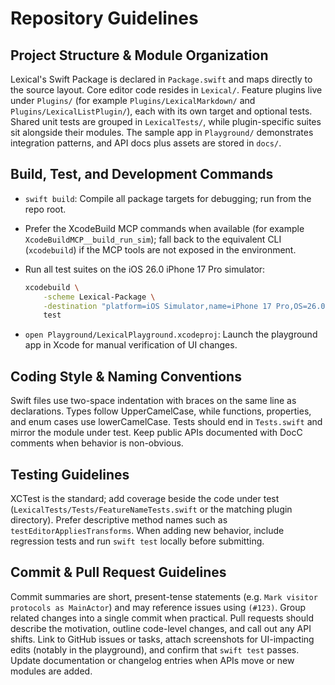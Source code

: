 # Repository Guidelines

## Project Structure & Module Organization
Lexical's Swift Package is declared in `Package.swift` and maps directly to the source layout. Core editor code resides in `Lexical/`. Feature plugins live under `Plugins/` (for example `Plugins/LexicalMarkdown/` and `Plugins/LexicalListPlugin/`), each with its own target and optional tests. Shared unit tests are grouped in `LexicalTests/`, while plugin-specific suites sit alongside their modules. The sample app in `Playground/` demonstrates integration patterns, and API docs plus assets are stored in `docs/`.

## Build, Test, and Development Commands
- `swift build`: Compile all package targets for debugging; run from the repo root.
- Prefer the XcodeBuild MCP commands when available (for example `XcodeBuildMCP__build_run_sim`); fall back to the equivalent CLI (`xcodebuild`) if the MCP tools are not exposed in the environment.
- Run all test suites on the iOS 26.0 iPhone 17 Pro simulator:

  ```sh
  xcodebuild \
      -scheme Lexical-Package \
      -destination "platform=iOS Simulator,name=iPhone 17 Pro,OS=26.0" \
      test
  ```
- `open Playground/LexicalPlayground.xcodeproj`: Launch the playground app in Xcode for manual verification of UI changes.

## Coding Style & Naming Conventions
Swift files use two-space indentation with braces on the same line as declarations. Types follow UpperCamelCase, while functions, properties, and enum cases use lowerCamelCase. Tests should end in `Tests.swift` and mirror the module under test. Keep public APIs documented with DocC comments when behavior is non-obvious.

## Testing Guidelines
XCTest is the standard; add coverage beside the code under test (`LexicalTests/Tests/FeatureNameTests.swift` or the matching plugin directory). Prefer descriptive method names such as `testEditorAppliesTransforms`. When adding new behavior, include regression tests and run `swift test` locally before submitting.

## Commit & Pull Request Guidelines
Commit summaries are short, present-tense statements (e.g. `Mark visitor protocols as MainActor`) and may reference issues using `(#123)`. Group related changes into a single commit when practical. Pull requests should describe the motivation, outline code-level changes, and call out any API shifts. Link to GitHub issues or tasks, attach screenshots for UI-impacting edits (notably in the playground), and confirm that `swift test` passes. Update documentation or changelog entries when APIs move or new modules are added.
